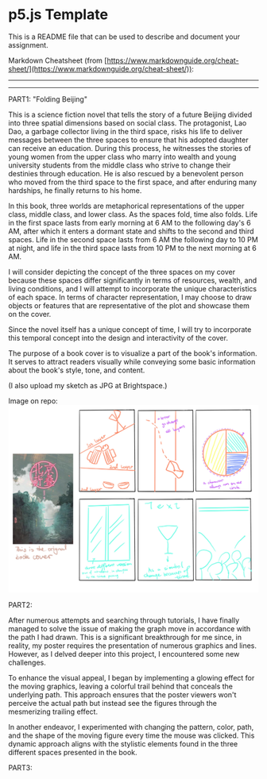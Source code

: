 # p5.js Template

This is a README file that can be used to describe and document your assignment.

Markdown Cheatsheet (from [https://www.markdownguide.org/cheat-sheet/](https://www.markdownguide.org/cheat-sheet/)):

---
---



PART1:
"Folding Beijing"

This is a science fiction novel that tells the story of a future Beijing divided into three spatial dimensions based on social class. The protagonist, Lao Dao, a garbage collector living in the third space, risks his life to deliver messages between the three spaces to ensure that his adopted daughter can receive an education. During this process, he witnesses the stories of young women from the upper class who marry into wealth and young university students from the middle class who strive to change their destinies through education. He is also rescued by a benevolent person who moved from the third space to the first space, and after enduring many hardships, he finally returns to his home.

In this book, three worlds are metaphorical representations of the upper class, middle class, and lower class. As the spaces fold, time also folds. Life in the first space lasts from early morning at 6 AM to the following day's 6 AM, after which it enters a dormant state and shifts to the second and third spaces. Life in the second space lasts from 6 AM the following day to 10 PM at night, and life in the third space lasts from 10 PM to the next morning at 6 AM.

I will consider depicting the concept of the three spaces on my cover because these spaces differ significantly in terms of resources, wealth, and living conditions, and I will attempt to incorporate the unique characteristics of each space. In terms of character representation, I may choose to draw objects or features that are representative of the plot and showcase them on the cover.

Since the novel itself has a unique concept of time, I will try to incorporate this temporal concept into the design and interactivity of the cover.

The purpose of a book cover is to visualize a part of the book's information. It serves to attract readers visually while conveying some basic information about the book's style, tone, and content.


(I also upload my sketch as JPG at Brightspace.)

Image on repo:  
![image description](./sketch.jpg)





PART2:

After numerous attempts and searching through tutorials, I have finally managed to solve the issue of making the graph move in accordance with the path I had drawn. This is a significant breakthrough for me since, in reality, my poster requires the presentation of numerous graphics and lines. However, as I delved deeper into this project, I encountered some new challenges.

To enhance the visual appeal, I began by implementing a glowing effect for the moving graphics, leaving a colorful trail behind that conceals the underlying path. This approach ensures that the poster viewers won't perceive the actual path but instead see the figures through the mesmerizing trailing effect.

In another endeavor, I experimented with changing the pattern, color, path, and the shape of the moving figure every time the mouse was clicked. This dynamic approach aligns with the stylistic elements found in the three different spaces presented in the book.







PART3:





